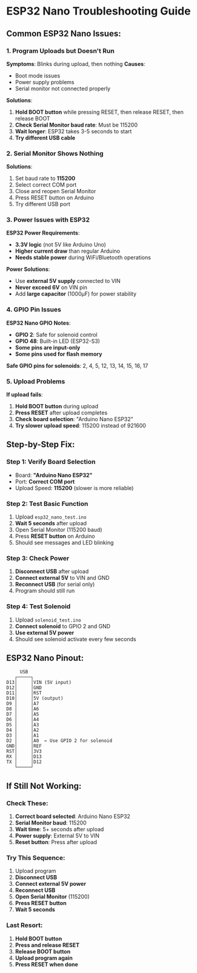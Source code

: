 # ESP32 Nano Troubleshooting Guide

## Common ESP32 Nano Issues:

### 1. **Program Uploads but Doesn't Run**
**Symptoms**: Blinks during upload, then nothing
**Causes**: 
- Boot mode issues
- Power supply problems
- Serial monitor not connected properly

**Solutions**:
1. **Hold BOOT button** while pressing RESET, then release RESET, then release BOOT
2. **Check Serial Monitor baud rate**: Must be 115200
3. **Wait longer**: ESP32 takes 3-5 seconds to start
4. **Try different USB cable**

### 2. **Serial Monitor Shows Nothing**
**Solutions**:
1. Set baud rate to **115200**
2. Select correct COM port
3. Close and reopen Serial Monitor
4. Press RESET button on Arduino
5. Try different USB port

### 3. **Power Issues with ESP32**
**ESP32 Power Requirements**:
- **3.3V logic** (not 5V like Arduino Uno)
- **Higher current draw** than regular Arduino
- **Needs stable power** during WiFi/Bluetooth operations

**Power Solutions**:
- Use **external 5V supply** connected to VIN
- **Never exceed 6V** on VIN pin
- Add **large capacitor** (1000μF) for power stability

### 4. **GPIO Pin Issues**
**ESP32 Nano GPIO Notes**:
- **GPIO 2**: Safe for solenoid control
- **GPIO 48**: Built-in LED (ESP32-S3)
- **Some pins are input-only**
- **Some pins used for flash memory**

**Safe GPIO pins for solenoids**: 2, 4, 5, 12, 13, 14, 15, 16, 17

### 5. **Upload Problems**
**If upload fails**:
1. **Hold BOOT button** during upload
2. **Press RESET** after upload completes
3. **Check board selection**: "Arduino Nano ESP32"
4. **Try slower upload speed**: 115200 instead of 921600

## Step-by-Step Fix:

### Step 1: Verify Board Selection
- Board: **"Arduino Nano ESP32"**
- Port: **Correct COM port**
- Upload Speed: **115200** (slower is more reliable)

### Step 2: Test Basic Function
1. Upload `esp32_nano_test.ino`
2. **Wait 5 seconds** after upload
3. Open Serial Monitor (115200 baud)
4. Press **RESET button** on Arduino
5. Should see messages and LED blinking

### Step 3: Check Power
1. **Disconnect USB** after upload
2. **Connect external 5V** to VIN and GND
3. **Reconnect USB** (for serial only)
4. Program should still run

### Step 4: Test Solenoid
1. Upload `solenoid_test.ino`
2. **Connect solenoid** to GPIO 2 and GND
3. **Use external 5V power**
4. Should see solenoid activate every few seconds

## ESP32 Nano Pinout:
```
     USB
   ┌─────┐
D13│     │VIN (5V input)
D12│     │GND
D11│     │RST
D10│     │5V (output)
D9 │     │A7
D8 │     │A6
D7 │     │A5
D6 │     │A4
D5 │     │A3
D4 │     │A2
D3 │     │A1
D2 │     │A0  ← Use GPIO 2 for solenoid
GND│     │REF
RST│     │3V3
RX │     │D13
TX │     │D12
   └─────┘
```

## If Still Not Working:

### Check These:
1. **Correct board selected**: Arduino Nano ESP32
2. **Serial Monitor baud**: 115200
3. **Wait time**: 5+ seconds after upload
4. **Power supply**: External 5V to VIN
5. **Reset button**: Press after upload

### Try This Sequence:
1. Upload program
2. **Disconnect USB**
3. **Connect external 5V power**
4. **Reconnect USB**
5. **Open Serial Monitor** (115200)
6. **Press RESET button**
7. **Wait 5 seconds**

### Last Resort:
1. **Hold BOOT button**
2. **Press and release RESET**
3. **Release BOOT button**
4. **Upload program again**
5. **Press RESET when done**